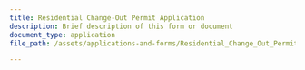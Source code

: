 ```yaml
---
title: Residential Change-Out Permit Application
description: Brief description of this form or document
document_type: application
file_path: /assets/applications-and-forms/Residential_Change_Out_Permit_Application_.pdf

---
```

